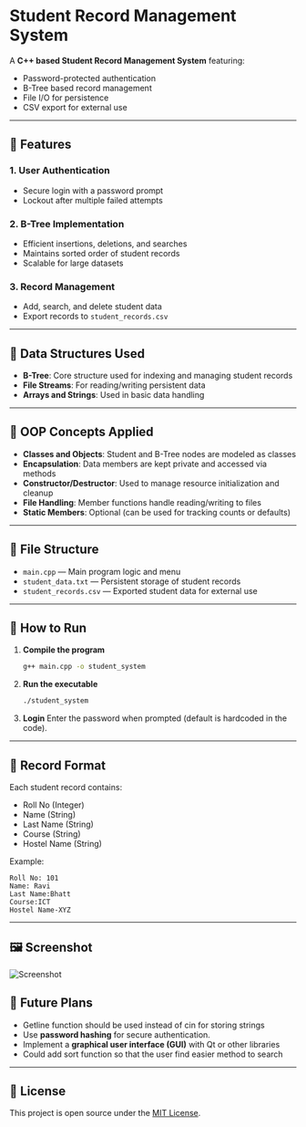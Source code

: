 
# Student Record Management System

A **C++ based Student Record Management System** featuring:

- Password-protected authentication
- B-Tree based record management
- File I/O for persistence
- CSV export for external use

---

## 🔧 Features

### 1. User Authentication
- Secure login with a password prompt
- Lockout after multiple failed attempts

### 2. B-Tree Implementation
- Efficient insertions, deletions, and searches
- Maintains sorted order of student records
- Scalable for large datasets

### 3. Record Management
- Add, search, and delete student data
- Export records to `student_records.csv`

---

## 🧠 Data Structures Used

- **B-Tree**: Core structure used for indexing and managing student records
- **File Streams**: For reading/writing persistent data
- **Arrays and Strings**: Used in basic data handling

---

## 🧱 OOP Concepts Applied

- **Classes and Objects**: Student and B-Tree nodes are modeled as classes
- **Encapsulation**: Data members are kept private and accessed via methods
- **Constructor/Destructor**: Used to manage resource initialization and cleanup
- **File Handling**: Member functions handle reading/writing to files
- **Static Members**: Optional (can be used for tracking counts or defaults)

---

## 📂 File Structure

- `main.cpp` — Main program logic and menu
- `student_data.txt` — Persistent storage of student records
- `student_records.csv` — Exported student data for external use

---

## 🚀 How to Run

1. **Compile the program**
   ```bash
   g++ main.cpp -o student_system
   ```

2. **Run the executable**
   ```bash
   ./student_system
   ```

3. **Login**
   Enter the password when prompted (default is hardcoded in the code).

---

## 📝 Record Format

Each student record contains:
- Roll No (Integer)
- Name (String)
- Last Name (String)
- Course (String)
- Hostel Name (String)

Example:
```
Roll No: 101
Name: Ravi
Last Name:Bhatt
Course:ICT
Hostel Name-XYZ
```

---
## 🖼️ Screenshot

![Screenshot]()

## 🔮 Future Plans

- Getline function should be used instead of cin for storing strings 
- Use **password hashing** for secure authentication.
- Implement a **graphical user interface (GUI)** with Qt or other libraries
- Could add sort function so that the user find easier method to search

---

## 📃 License

This project is open source under the [MIT License](LICENSE).



